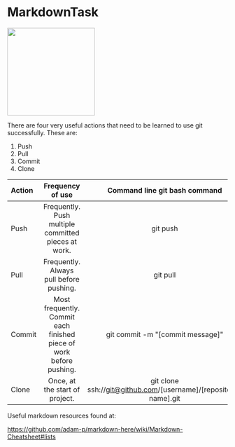 # MarkdownTask

<img src="https://assets-cdn.github.com/images/modules/logos_page/GitHub-Mark.png" width="200" >

There are four very useful actions that need to be learned to use git successfully. These are:

1. Push
2. Pull
3. Commit
4. Clone

| Action        | Frequency of use           | Command line git bash command  |
| :------------ |:-------------:|:-----:|
| Push     |Frequently. Push multiple committed pieces at work.   |git push  |
| Pull      |Frequently. Always pull before pushing.      |git pull   |
| Commit |Most frequently. Commit each finished piece of work before pushing.      |git commit -m "[commit message]"   |
| Clone   | Once, at the start of project. |git clone ssh://git@github.com/[username]/[repository-name].git |


Useful markdown resources found at:

https://github.com/adam-p/markdown-here/wiki/Markdown-Cheatsheet#lists
